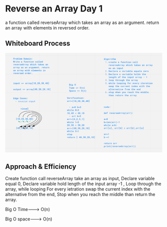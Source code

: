 # Reverse an Array Day 1

a function called reverseArray which takes an array as an argument. return an array with elements in reversed order.

## Whiteboard Process

![photo](reversedArray.png)

## Approach & Efficiency

Create function call reverseArray take an array as input, Declare variable equal 0, Declare variable hold length of the input array -1 , Loop through the array, while looping For every ietration swap the current index with the alternative from the end, Stop when you reach the middle than return the array.

Big O Time---> O(n)

Big O space---> O(n)
